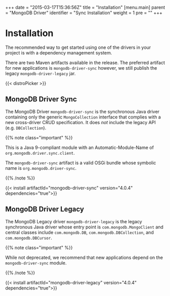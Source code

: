 +++
date = "2015-03-17T15:36:56Z"
title = "Installation"
[menu.main]
  parent = "MongoDB Driver"
  identifier = "Sync Installation"
  weight = 1
  pre = "<i class='fa'></i>"
+++

# Installation

The recommended way to get started using one of the drivers in your
project is with a dependency management system.

There are two Maven artifacts available in the release. The preferred artifact for new applications is `mongodb-driver-sync`
however, we still publish the legacy `mongodb-driver-legacy` jar.

{{< distroPicker >}}

## MongoDB Driver Sync 

The MongoDB Driver `mongodb-driver-sync` is the synchronous Java driver containing only the generic `MongoCollection` interface that 
complies with a new cross-driver CRUD specification.  It does *not* include the legacy API (e.g. `DBCollection`).

{{% note class="important" %}}

This is a Java 9-compliant module with an Automatic-Module-Name of `org.mongodb.driver.sync.client`.

The `mongodb-driver-sync` artifact is a valid OSGi bundle whose symbolic name is `org.mongodb.driver-sync`.

{{% /note %}}

{{< install artifactId="mongodb-driver-sync" version="4.0.4" dependencies="true">}}

## MongoDB Driver Legacy 

The MongoDB Legacy driver `mongodb-driver-legacy` is the legacy synchronous Java driver whose entry point is `com.mongodb.MongoClient` 
and central classes include `com.mongodb.DB`, `com.mongodb.DBCollection`, and `com.mongodb.DBCursor`.

{{% note class="important" %}}

While not deprecated, we recommend that new applications depend on the `mongodb-driver-sync` module.

{{% /note %}}

{{< install artifactId="mongodb-driver-legacy" version="4.0.4" dependencies="true">}}
